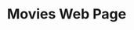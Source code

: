 ---
title: Movies Web Page
pubDate: 2024
description: A movies rent project built with Next.js, and the backend supported with API REST using node.js with express.js
url: "https://github.com/hmmatus/web-next-movies"
image:
  url: "movies.png"
  alt: 'Movies webpage screenshot'
tags: ["web development", "next.js", "node.js", "firebase"]
---